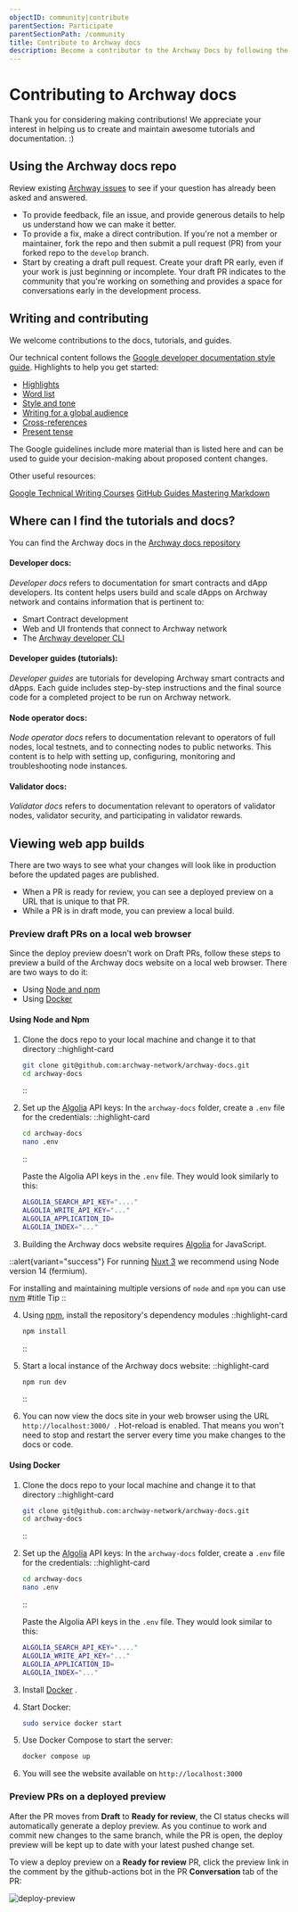 ```yaml
---
objectID: community|contribute
parentSection: Participate
parentSectionPath: /community
title: Contribute to Archway docs
description: Become a contributor to the Archway Docs by following the best practices
---
```


# Contributing to Archway docs
<!--
- [Contributing to Archway docs](#contributing-to-starport-docs)
  - [Using this repo](#using-this-repo)
  - [Writing and contributing](#writing-and-contributing)
  - [Where can I find the tutorials and docs?](#where-can-i-find-the-tutorials-and-docs)
  - [Viewing web app builds](#viewing-web-app-builds)
    - [Preview draft PRs on a local web browser](#preview-draft-prs-on-a-local-web-browser)
    - [Preview PRs on a deployed preview](#preview-prs-on-a-deployed-preview)
NOT NEEDED AS THERE IS THE SIDE MENU -->
Thank you for considering making contributions! 
We appreciate your interest in helping us to create and maintain awesome tutorials and documentation. :)

## Using the Archway docs repo

Review existing <a href="https://github.com/archway-network/archway-docs/issues" target="_blank">Archway issues</a> to see if your question has already been asked and answered.

- To provide feedback, file an issue, and provide generous details to help us understand how we can make it better.
- To provide a fix, make a direct contribution. If you're not a member or maintainer, fork the repo and then submit a pull request (PR) from your forked repo to the `develop` branch.
- Start by creating a draft pull request. Create your draft PR early, even if your work is just beginning or incomplete. Your draft PR indicates to the community that you're working on something and provides a space for conversations early in the development process.
<!-- Merging is blocked for `Draft` PRs, so they provide a safe place to experiment and invite comments.  -->

## Writing and contributing

We welcome contributions to the docs, tutorials, and guides.

Our technical content follows the <a href="https://developers.google.com/style" target="_blank">Google developer documentation style guide</a>. Highlights to help you get started:


- <a href="https://developers.google.com/style/highlights" target="_blank">Highlights</a>
- <a href="https://developers.google.com/style/word-list" target="_blank">Word list</a>
- <a href="https://developers.google.com/style/tone" target="_blank">Style and tone</a>
- <a href="https://developers.google.com/style/translation" target="_blank">Writing for a global audience</a>
- <a href="https://developers.google.com/style/cross-references" target="_blank">Cross-references</a>
- <a href="https://developers.google.com/style/tense" target="_blank">Present tense</a>


The Google guidelines include more material than is listed here and can be used to guide your decision-making about proposed content changes.

Other useful resources:

<a href="https://developers.google.com/tech-writing" target="_blank">Google Technical Writing Courses</a>
<a href="https://guides.github.com/features/mastering-markdown/" target="_blank">GitHub Guides Mastering Markdown</a>

## Where can I find the tutorials and docs?

You can find the Archway docs in the <a href="https://github.com/archway-network/archway-docs/tree/main" target="_blank">Archway docs repository</a>

#### Developer docs:

_Developer docs_ refers to documentation for smart contracts and dApp developers. Its content helps users build and scale dApps on Archway network and contains information that is pertinent to:

- Smart Contract development
- Web and UI frontends that connect to Archway network
- The <a href="https://www.npmjs.com/package/@archwayhq/cli" target="_blank">Archway developer CLI</a>

<!-- Developer docs are located in folder [/content/2.developers](https://github.com/archway-network/archway-docs/tree/main/content/2.developers) of the repository.
I am this as i'd rather have the specific link being written after the feature/rebrading branch gets pushed into main, to avoid broken links during reviews
-->

#### Developer guides (tutorials):

_Developer guides_ are tutorials for developing Archway smart contracts and dApps. Each guide includes step-by-step instructions and the final source code for a completed project to be run on Archway network.
<!--
Developer guides are located in the folder [/content/2.developers/6.guides](https://github.com/archway-network/archway-docs/tree/main/content/2.developers/6.guides)
I am this as i'd rather have the specific link being available after the feature/rebrading branch gets pushed into main, to avoid broken links during reviews
-->

#### Node operator docs:

_Node operator docs_ refers to documentation relevant to operators of full nodes, local testnets, and to connecting nodes to public networks. This content is to help with setting up, configuring, monitoring and troubleshooting node instances.
<!--
Node operator docs are located in [/content/4.validators](https://github.com/archway-network/archway-docs/tree/main/content/4.validators).
I am this as i'd rather have the specific link being available after the feature/rebrading branch gets pushed into main, to avoid broken links during reviews
-->
#### Validator docs:

_Validator docs_ refers to documentation relevant to operators of validator nodes, validator security, and participating in validator rewards.
<!--
Validator docs are located in [/content/4.validators](https://github.com/archway-network/archway-docs/tree/main/content/4.validators).
I am this as i'd rather have the specific link being available after the feature/rebrading branch gets pushed into main, to avoid broken links during reviews
-->
## Viewing web app builds

There are two ways to see what your changes will look like in production before the updated pages are published.

- When a PR is ready for review, you can see a deployed preview on a URL that is unique to that PR.
- While a PR is in draft mode, you can preview a local build.


### **Preview draft PRs on a local web browser**

Since the deploy preview doesn't work on Draft PRs, follow these steps to preview a build of the Archway docs website on a local web browser. There are two ways to do it:
- Using <a href="https://nodejs.org/en/download/" target="_blank">Node and npm</a>
- Using <a href="https://docs.docker.com/engine/install/ubuntu/" target="_blank">Docker</a>


#### **Using Node and Npm**
1. Clone the docs repo to your local machine and change it to that directory
   ::highlight-card

   ```bash
   git clone git@github.com:archway-network/archway-docs.git
   cd archway-docs
   ```

   ::

2. Set up the <a href="https://www.algolia.com/" target="_blank">Algolia</a> API keys:
   In the `archway-docs` folder, create a `.env` file for the credentials:
   ::highlight-card

   ```bash
   cd archway-docs
   nano .env
   ```

   ::

   Paste the Algolia API keys in the `.env` file. They would look similarly to this:
   ```bash
   ALGOLIA_SEARCH_API_KEY="...."
   ALGOLIA_WRITE_API_KEY="..."
   ALGOLIA_APPLICATION_ID=
   ALGOLIA_INDEX="..."
   ```



3. Building the Archway docs website requires <a href="https://www.algolia.com/" target="_blank">Algolia</a> for JavaScript.

::alert{variant="success"}
For running <a href="https://nuxt.com/" target="_blank">Nuxt 3</a> we recommend using Node version 14 (fermium). 

For installing and maintaining multiple versions of `node` and `npm` you can use <a href="https://nvm.sh" target="_blank">nvm</a>
#title
Tip
::

4. Using <a href="https://www.npmjs.com/" target="_blank">npm</a>, install the repository's dependency modules
   ::highlight-card

   ```bash
   npm install
   ```

   ::
   

5. Start a local instance of the Archway docs website:
   ::highlight-card

   ```bash
   npm run dev
   ```

   ::
   


6.  You can now view the docs site in your web browser using the URL `http://localhost:3000/ `. 
Hot-reload is enabled. That means you won't need to stop and restart the server every time you make changes to the docs or code.

#### **Using Docker**

1. Clone the docs repo to your local machine and change it to that directory
   ::highlight-card

   ```bash
   git clone git@github.com:archway-network/archway-docs.git
   cd archway-docs
   ```

   ::


2. Set up the <a href="https://www.algolia.com/" target="_blank">Algolia</a> API keys:
   In the `archway-docs` folder, create a `.env` file for the credentials:
   ::highlight-card

   ```bash
   cd archway-docs
   nano .env
   ```

   ::

   Paste the Algolia API keys in the `.env` file. They would look similar to this:
   ```bash
   ALGOLIA_SEARCH_API_KEY="...."
   ALGOLIA_WRITE_API_KEY="..."
   ALGOLIA_APPLICATION_ID=
   ALGOLIA_INDEX="..."
   ```

3. Install <a href="https://docs.docker.com/engine/install/ubuntu/" target="_blank">Docker</a>
.

4. Start Docker:

   ```bash
   sudo service docker start
   ```

  

5. Use Docker Compose to start the server:

   ```bash
   docker compose up
   ```

   

6. You will see the website available on `http://localhost:3000`


### **Preview PRs on a deployed preview**

After the PR moves from **Draft** to **Ready for review**, the CI status checks will automatically generate a deploy preview. As you continue to work and commit new changes to the same branch, while the PR is open, the deploy preview will be kept up to date with your latest pushed change set.

To view a deploy preview on a **Ready for review** PR, click the preview link in the comment by the github-actions bot in the PR **Conversation** tab of the PR:

![deploy-preview](/images/docs/deploy-preview.png)
